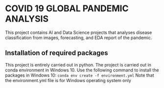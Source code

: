 # COVID 19 GLOBAL PANDEMIC ANALYSIS
This project contains AI and Data Science projects that analyses disease classification from images, forecasting, and EDA report of the pandemic.

## Installation of required packages
This project is entirely carried out in python. The project is carried out in conda environment in Windows 10. Use the following command to install the packages in Windows 10:
`conda env create -f environment.yml`
Note that the environment.yml file is for Windows operating system only 
